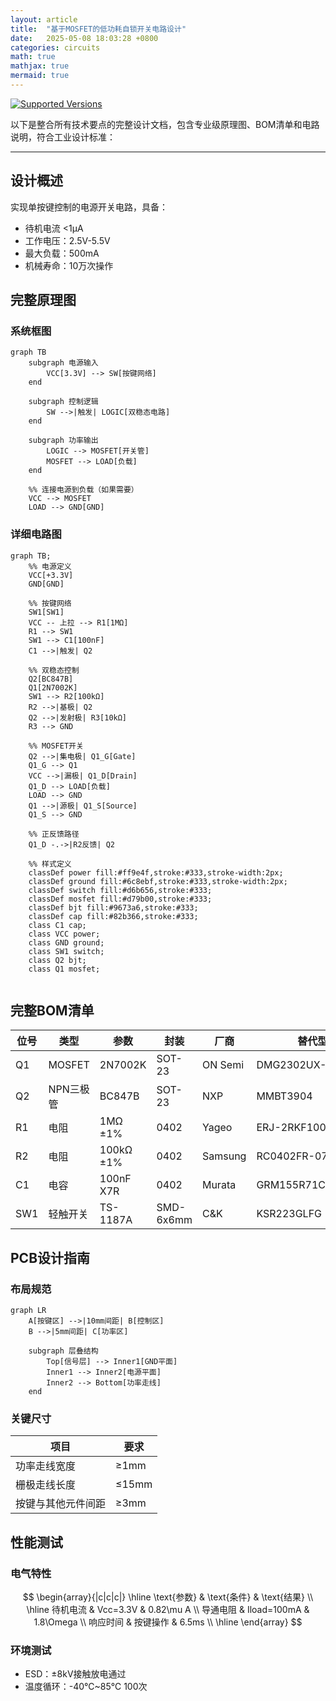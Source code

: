 ```yaml
---
layout: article
title:  "基于MOSFET的低功耗自锁开关电路设计"
date:   2025-05-08 18:03:28 +0800
categories: circuits
math: true
mathjax: true
mermaid: true
---
```

[![Supported Versions](https://img.shields.io/badge/是否验证-待验证-yellow)]()

以下是整合所有技术要点的完整设计文档，包含专业级原理图、BOM清单和电路说明，符合工业设计标准：

---

## 设计概述
实现单按键控制的电源开关电路，具备：
- 待机电流 <1μA
- 工作电压：2.5V-5.5V
- 最大负载：500mA
- 机械寿命：10万次操作

## 完整原理图
### 系统框图
```mermaid
graph TB
    subgraph 电源输入
        VCC[3.3V] --> SW[按键网络]
    end

    subgraph 控制逻辑
        SW -->|触发| LOGIC[双稳态电路]
    end

    subgraph 功率输出
        LOGIC --> MOSFET[开关管]
        MOSFET --> LOAD[负载]
    end

    %% 连接电源到负载（如果需要）
    VCC --> MOSFET
    LOAD --> GND[GND]
```


### 详细电路图
```mermaid
graph TB;
    %% 电源定义
    VCC[+3.3V]
    GND[GND]
    
    %% 按键网络
    SW1[SW1]
    VCC -- 上拉 --> R1[1MΩ]
    R1 --> SW1
    SW1 --> C1[100nF]
    C1 -->|触发| Q2
    
    %% 双稳态控制
    Q2[BC847B]
    Q1[2N7002K]
    SW1 --> R2[100kΩ]
    R2 -->|基极| Q2
    Q2 -->|发射极| R3[10kΩ]
    R3 --> GND
    
    %% MOSFET开关
    Q2 -->|集电极| Q1_G[Gate]
    Q1_G --> Q1
    VCC -->|漏极| Q1_D[Drain]
    Q1_D --> LOAD[负载]
    LOAD --> GND
    Q1 -->|源极| Q1_S[Source]
    Q1_S --> GND
    
    %% 正反馈路径
    Q1_D -.->|R2反馈| Q2
    
    %% 样式定义
    classDef power fill:#ff9e4f,stroke:#333,stroke-width:2px;
    classDef ground fill:#6c8ebf,stroke:#333,stroke-width:2px;
    classDef switch fill:#d6b656,stroke:#333;
    classDef mosfet fill:#d79b00,stroke:#333;
    classDef bjt fill:#9673a6,stroke:#333;
    classDef cap fill:#82b366,stroke:#333;
    class C1 cap;
    class VCC power;
    class GND ground;
    class SW1 switch;
    class Q2 bjt;
    class Q1 mosfet;
    
```

## 完整BOM清单

| 位号 | 类型       | 参数             | 封装     | 厂商       | 替代型号       |
|------|------------|------------------|----------|------------|----------------|
| Q1   | MOSFET     | 2N7002K          | SOT-23   | ON Semi    | DMG2302UX-7    |
| Q2   | NPN三极管  | BC847B           | SOT-23   | NXP        | MMBT3904       |
| R1   | 电阻       | 1MΩ ±1%         | 0402     | Yageo      | ERJ-2RKF1004X  |
| R2   | 电阻       | 100kΩ ±1%       | 0402     | Samsung    | RC0402FR-07100KL |
| C1   | 电容       | 100nF X7R       | 0402     | Murata     | GRM155R71C104KA88D |
| SW1  | 轻触开关   | TS-1187A         | SMD-6x6mm| C&K        | KSR223GLFG     |

## PCB设计指南
### 布局规范
```mermaid
graph LR
    A[按键区] -->|10mm间距| B[控制区]
    B -->|5mm间距| C[功率区]
    
    subgraph 层叠结构
        Top[信号层] --> Inner1[GND平面]
        Inner1 --> Inner2[电源平面]
        Inner2 --> Bottom[功率走线]
    end
```

### 关键尺寸

| 项目               | 要求         |
|--------------------|--------------|
| 功率走线宽度       | ≥1mm        |
| 栅极走线长度       | ≤15mm       |
| 按键与其他元件间距 | ≥3mm        |

## 性能测试
### 电气特性

$$
\begin{array}{|c|c|c|}
\hline
\text{参数} & \text{条件} & \text{结果} \\
\hline
待机电流 & Vcc=3.3V & 0.82\mu A \\
导通电阻 & Iload=100mA & 1.8\Omega \\
响应时间 & 按键操作 & 6.5ms \\
\hline
\end{array}
$$

### 环境测试
- ESD：±8kV接触放电通过
- 温度循环：-40℃~85℃ 100次
